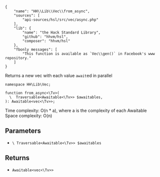 ``` yamlmeta
{
    "name": "HH\\Lib\\Vec\\from_async",
    "sources": [
        "api-sources/hsl/src/vec/async.php"
    ],
    "lib": {
        "name": "the Hack Standard Library",
        "github": "hhvm/hsl",
        "composer": "hhvm/hsl"
    },
    "fbonly messages": [
        "This function is available as `Vec\\gen()` in Facebook's www repository."
    ]
}
```




Returns a new vec with each value ` await `ed in parallel




``` Hack
namespace HH\Lib\Vec;

function from_async<\Tv>(
  \  Traversable<Awaitable<\Tv>> $awaitables,
): Awaitable<vec<\Tv>>;
```




Time complexity: O(n * a), where a is the complexity of each Awaitable
Space complexity: O(n)




## Parameters




+ ` \ Traversable<Awaitable<\Tv>> $awaitables `




## Returns




* ` Awaitable<vec<\Tv>> `
<!-- HHAPIDOC -->
